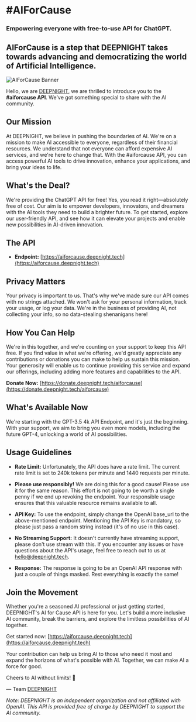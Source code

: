 # #AIForCause
### Empowering everyone with free-to-use API for ChatGPT.
## AIForCause is a step that DEEPNIGHT takes towards advancing and democratizing the world of Artificial Intelligence.
![AIForCause Banner](./#aiforcause.png)  

Hello, we are [DEEPNIGHT](https://deepnight.tech), we are thrilled to introduce you to the **#aiforcause API**. We've got something special to share with the AI community.

## Our Mission

At DEEPNIGHT, we believe in pushing the boundaries of AI. We're on a mission to make AI accessible to everyone, regardless of their financial resources. We understand that not everyone can afford expensive AI services, and we're here to change that. With the #aiforcause API, you can access powerful AI tools to drive innovation, enhance your applications, and bring your ideas to life.

## What's the Deal?

We're providing the ChatGPT API for free! Yes, you read it right—absolutely free of cost. Our aim is to empower developers, innovators, and dreamers with the AI tools they need to build a brighter future. To get started, explore our user-friendly API, and see how it can elevate your projects and enable new possibilities in AI-driven innovation.

## The API

- **Endpoint:** [https://aiforcause.deepnight.tech](https://aiforcause.deepnight.tech)

## Privacy Matters

Your privacy is important to us. That's why we've made sure our API comes with no strings attached. We won't ask for your personal information, track your usage, or log your data. We're in the business of providing AI, not collecting your info, so no data-stealing shenanigans here!

## How You Can Help

We're in this together, and we're counting on your support to keep this API free. If you find value in what we're offering, we'd greatly appreciate any contributions or donations you can make to help us sustain this mission. Your generosity will enable us to continue providing this service and expand our offerings, including adding more features and capabilities to the API.

**Donate Now:** [https://donate.deepnight.tech/aiforcause](https://donate.deepnight.tech/aiforcause)

## What's Available Now

We're starting with the GPT-3.5 4k API Endpoint, and it's just the beginning. With your support, we aim to bring you even more models, including the future GPT-4, unlocking a world of AI possibilities.

## Usage Guidelines

- **Rate Limit:** Unfortunately, the API does have a rate limit. The current rate limit is set to 240k tokens per minute and 1440 requests per minute.

- **Please use responsibly!** We are doing this for a good cause! Please use it for the same reason. This effort is not going to be worth a single penny if we end up revoking the endpoint. Your responsible usage ensures that this valuable resource remains available to all.

- **API Key:** To use the endpoint, simply change the OpenAI base_url to the above-mentioned endpoint. Mentioning the API Key is mandatory, so please just pass a random string instead (it's of no use in this case).

- **No Streaming Support:** It doesn't currently have streaming support, please don't use stream with this. If you encounter any issues or have questions about the API's usage, feel free to reach out to us at [hello@deepnight.tech](mailto:hello@deepnight.tech).

- **Response:** The response is going to be an OpenAI API response with just a couple of things masked. Rest everything is exactly the same!

## Join the Movement

Whether you're a seasoned AI professional or just getting started, DEEPNIGHT's AI for Cause API is here for you. Let's build a more inclusive AI community, break the barriers, and explore the limitless possibilities of AI together.

Get started now: [https://aiforcause.deepnight.tech](https://aiforcause.deepnight.tech)

Your contribution can help us bring AI to those who need it most and expand the horizons of what's possible with AI. Together, we can make AI a force for good.

Cheers to AI without limits! 🚀

— Team [DEEPNIGHT](https://deepnight.tech)

*Note: DEEPNIGHT is an independent organization and not affiliated with OpenAI. This API is provided free of charge by DEEPNIGHT to support the AI community.*
